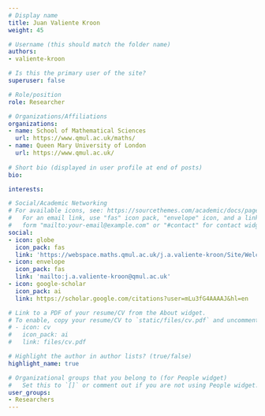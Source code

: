 ```yaml
---
# Display name
title: Juan Valiente Kroon
weight: 45

# Username (this should match the folder name)
authors:
- valiente-kroon

# Is this the primary user of the site?
superuser: false

# Role/position
role: Researcher

# Organizations/Affiliations
organizations:
- name: School of Mathematical Sciences  
  url: https://www.qmul.ac.uk/maths/
- name: Queen Mary University of London
  url: https://www.qmul.ac.uk/
  
# Short bio (displayed in user profile at end of posts)
bio: 

interests:

# Social/Academic Networking
# For available icons, see: https://sourcethemes.com/academic/docs/page-builder/#icons
#   For an email link, use "fas" icon pack, "envelope" icon, and a link in the
#   form "mailto:your-email@example.com" or "#contact" for contact widget.
social:
- icon: globe
  icon_pack: fas
  link: 'https://webspace.maths.qmul.ac.uk/j.a.valiente-kroon/Site/Welcome.html'
- icon: envelope
  icon_pack: fas
  link: 'mailto:j.a.valiente-kroon@qmul.ac.uk'
- icon: google-scholar
  icon_pack: ai
  link: https://scholar.google.com/citations?user=mLu3fG4AAAAJ&hl=en

# Link to a PDF of your resume/CV from the About widget.
# To enable, copy your resume/CV to `static/files/cv.pdf` and uncomment the lines below.
# - icon: cv
#   icon_pack: ai
#   link: files/cv.pdf

# Highlight the author in author lists? (true/false)
highlight_name: true

# Organizational groups that you belong to (for People widget)
#   Set this to `[]` or comment out if you are not using People widget.
user_groups:
- Researchers
---
```

